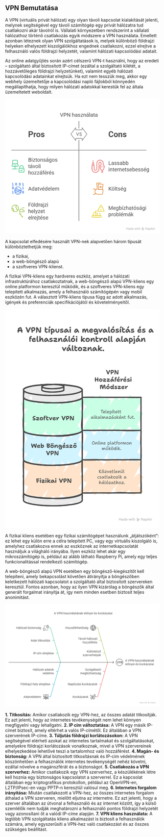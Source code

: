 ## VPN Bemutatása

A VPN (virtuális privát hálózat) egy olyan távoli kapcsolat kialakítását jelenti, melynek segítségével egy távoli számítógép egy privát hálózatra tud csatlakozni akár távolról is. 
Vállalati környezetben rendszerint a vállalati hálózathoz történő csatlakozás egyik módszere a VPN használata. Emellett azonban léteznek olyan VPN szolgáltatások is, melyek különböző földrajzi helyeken elhelyezett kiszolgálókhoz engednek csatlakozni, ezzel elrejtve a felhasználó valós földrajzi helyzetét, valamint hálózati kapcsolódási adatait.


Az online adatgyűjtés során azért célszerű VPN-t használni, hogy az eredeti – szolgáltató által biztosított IP-címet (ezáltal a szolgáltató kilétét, a hozzávetőleges földrajzi helyzetünket), valamint egyéb hálózati kapcsolódási adatainkat elrejtsük. Ha ezt nem tesszük meg, akkor egy webhely üzemeltetője a kapcsolódási napló fájlokból könnyedén megállapíthatja, hogy milyen hálózati adatokkal kerestük fel az általa üzemeltetett weboldalt.

![VPN_elony_hatrany](VPN_elony_hatrany.png)


A kapcsolat elfedésére használt VPN-nek alapvetően három típusát különböztethetjük meg:
- a fizikai,
- a web-böngésző alapú
- a szoftveres VPN-klienst.

A fizikai VPN-kliens egy hardveres eszköz, amelyet a hálózati infrastruktúrához csatlakoztatnak, a web-böngésző alapú VPN-kliens egy online platformon keresztül működik, és a szoftveres VPN-kliens egy telepített alkalmazás, amely a felhasználó számítógépén vagy mobil eszközén fut. A választott VPN-kliens típusa függ az adott alkalmazás, igények és preferenciák specifikációjától és követelményeitől.

![VPN_tipusai](VPN_tipusai.png)

A fizikai kliens esetében egy fizikai számítógépet használunk „átjátszóként”: ez lehet egy külön erre a célra telepített PC, vagy egy virtuális kiszolgáló is, amelyhez csatlakozva ennek az eszköznek az internetkapcsolatát használjuk a világháló irányába. Ilyen eszköz lehet akár egy mikroszámítógép is, például az alább látható Raspberry Pi, amely egy teljes funkcionalitással rendelkező számítógép.

A web-böngésző alapú VPN esetében egy böngésző-kiegészítőt kell telepíteni, amely bekapcsolást követően átirányítja a böngészőben keletkezett hálózati kapcsolatot a szolgáltató által biztosított szervereken keresztül. Fontos azonban, hogy az ilyen VPN kizárólag a böngészők által generált forgalmat irányítja át, így nem minden esetben biztosít teljes anonimitást.

![VPN_elony_hatrany_bovitett](VPN_elony_hatrany_bovitett.png)


**1. Titkosítás:** Amikor csatlakozik egy VPN-hez, az összes adatát titkosítják. Ez azt jelenti, hogy az internetes tevékenységét nem lehet könnyen megfigyelni vagy lehallgatni.
**2. IP cím változtatása:** A VPN egy másik IP-címet biztosít, amely eltérhet a valós IP-címétől. Ez általában a VPN szerverének IP-címe.
**3. Túljutás földrajzi korlátozásokon:** A VPN segítségével elérheti azokat az internetes tartalmakat és szolgáltatásokat, amelyekre földrajzi korlátozások vonatkoznak, mivel a VPN szervereinek elhelyezkedése lehetővé teszi a tartalomhoz való hozzáférést.
**4. Magán- és biztonság:** A VPN által biztosított titkosításnak és IP-cím védelmének köszönhetően a felhasználók internetes tevékenységét nehéz követni, ezáltal növelve a magánszférát és a biztonságot.
**5. Csatlakozás a VPN szerverhez:** Amikor csatlakozik egy VPN szerverhez, a készülékének létre kell hoznia egy biztonságos kapcsolatot a szerverrel. Ez a kapcsolat általában egy kriptografikus protokollon, például az OpenVPN-en, L2TP/IPsec-en vagy PPTP-n keresztül valósul meg.
**6. Internetes forgalom irányítása:** Miután csatlakozott a VPN-hez, az összes internetes forgalom áthalad a VPN szerveren, mielőtt eljutna az internetre. Ez azt jelenti, hogy a szerver általában az útvonal a felhasználó és az internet között, így a külső szemlélők nem tudják meghatározni a felhasználó pontos földrajzi helyzetét vagy azonosítani őt a valódi IP-címe alapján.
**7. VPN kliens használata:** A legtöbb VPN szolgáltatás kliens alkalmazást is biztosít a felhasználók számára, amely egyszerűsíti a VPN-hez való csatlakozást és az összes szükséges beállítást.
![]()

